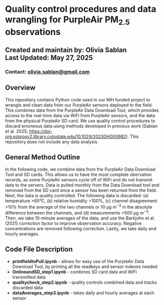 # Quality control procedures and data wrangling for PurpleAir PM<sub>2.5</sub> observations 
## Created and maintain by: Olivia Sablan <br> Last Updated: May 27, 2025 <br>
### Contact: olivia.sablan@gmail.com

## Overview
This repository contains Python code used in our NIH funded project to wrangle and clean data from our PurpleAir sensors deployed to the field. This combines data from the PurpleAir Data Download Tool, which provides access to the real-time data via WiFi from PurpleAir sensors, and the data from the physical PurpleAir SD card. We use quality control procedures to discard erroneous data using methods developed in previous work (Sablan et al. 2025; https://doi-org.ezproxy2.library.colostate.edu/10.1029/2023GH000982). This repository does not include any data analysis.

## General Method Outline
In the following code, we combine data from the PurpleAir Data Download Tool and SD cards. This allows us to have the most complete obervation records, as some PurpleAir sensors cycle off of WiFi and do not transmit data to the servers. Data is pulled monthly from the Data Download tool and removed from the SD card once a sensor has been returned from the field. Next, the data is quality controlled. The following data is discarded: (a) temperature >65°C, (b) relative humidity >100%, (c) channel disagreement >10% from the average of the two channels or 10 μg m<sup>−3</sup> in the absolute difference between the channels, and (d) measurements >500 μg m<sup>−3</sup>. Then, we take 10-minute averages of the data, and use the Barkjohn et al. (2021) correction factor to improve observation accuracy. Negative concentrations are removed following correction. Lastly, we take daily and hourly averages.

## Code File Description 
- **printfieldtoPull.ipynb** - allows for easy use of the PurpleAir Data Download Tool, by printing all the readkeys and sensor indexes needed
-  **OnlineandSD_step1.ipynb** - combines SD card data and WiFi transmitted data
-  **qualitycheck_step2.ipynb** - quality controls combined data and tracks discarded data
-  **dataAverages_step3.ipynb** - takes daily and hourly averages at each sensor
